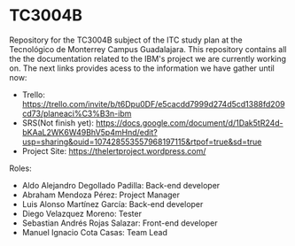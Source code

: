 # TC3004B
Repository for the TC3004B subject of the ITC study plan at the Tecnológico de Monterrey Campus Guadalajara. This repository contains all the the documentation related to the IBM's project we are currently working on. The next links provides acess to the information we have  gather until now:

- Trello: https://trello.com/invite/b/t6Dpu0DF/e5cacdd7999d274d5cd1388fd209cd73/planeaci%C3%B3n-ibm
- SRS(Not finish yet): https://docs.google.com/document/d/1Dak5tR24d-bKAaL2WK6W49BhV5p4mHnd/edit?usp=sharing&ouid=107428553557968197115&rtpof=true&sd=true
- Project Site: https://thelertproject.wordpress.com/

Roles:

- Aldo Alejandro Degollado Padilla: Back-end developer
- Abraham Mendoza Pérez: Project Manager
- Luis Alonso Martínez García: Back-end developer
- Diego Velazquez Moreno: Tester
- Sebastian Andrés Rojas Salazar: Front-end developer
- Manuel Ignacio Cota Casas: Team Lead
